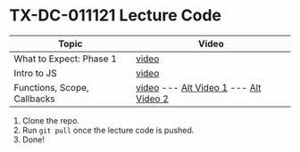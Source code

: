 # TX-DC-011121 Lecture Code

| Topic            | Video                |
| -----            | -----                |
| What to Expect: Phase 1| [video](https://youtu.be/GTrXWVfTCGA) |
| Intro to JS | [video](https://youtu.be/XgqZwkGgcjY) |
| Functions, Scope, Callbacks | [video](https://youtu.be/Asi0A1Emx6w) --- [Alt Video 1](https://youtu.be/HrjzsI7qM78) --- [Alt Video 2](https://youtu.be/CfnXl0Z4yfM)|

1. Clone the repo.
2. Run `git pull` once the lecture code is pushed.
3. Done!
